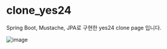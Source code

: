 # clone_yes24
Spring Boot, Mustache, JPA로 구현한 yes24 clone page 입니다.

![image](https://github.com/shims94/clone_yes24/assets/57933156/a64db165-11ed-4b4a-9b4b-387b733ab9fb)


